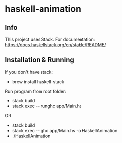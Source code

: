 # haskell-animation

## Info

This project uses Stack. For documentation:
https://docs.haskellstack.org/en/stable/README/

## Installation & Running

If you don't have stack:

- brew install haskell-stack

Run program from root folder:

- stack build
- stack exec -- runghc app/Main.hs

OR

- stack build
- stack exec -- ghc app/Main.hs -o HaskellAnimation
- ./HaskellAnimation 

